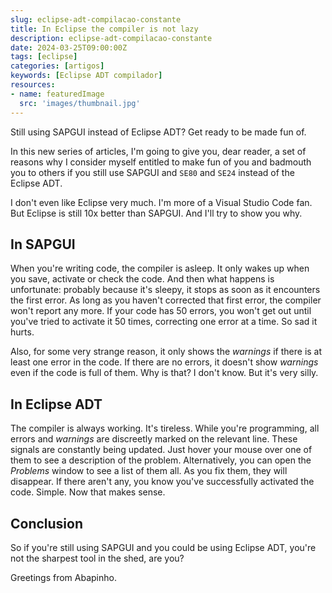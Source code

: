 ```yaml
---
slug: eclipse-adt-compilacao-constante
title: In Eclipse the compiler is not lazy
description: eclipse-adt-compilacao-constante
date: 2024-03-25T09:00:00Z
tags: [eclipse]
categories: [artigos]
keywords: [Eclipse ADT compilador]
resources:
- name: featuredImage
  src: 'images/thumbnail.jpg'
---
```


Still using SAPGUI instead of Eclipse ADT? Get ready to be made fun of.

<!--more-->

In this new series of articles, I'm going to give you, dear reader, a set of reasons why I consider myself entitled to make fun of you and badmouth you to others if you still use SAPGUI and `SE80` and `SE24` instead of the Eclipse ADT.

I don't even like Eclipse very much. I'm more of a Visual Studio Code fan. But Eclipse is still 10x better than SAPGUI. And I'll try to show you why.

## In SAPGUI

When you're writing code, the compiler is asleep. It only wakes up when you save, activate or check the code. And then what happens is unfortunate: probably because it's sleepy, it stops as soon as it encounters the first error. As long as you haven't corrected that first error, the compiler won't report any more. If your code has 50 errors, you won't get out until you've tried to activate it 50 times, correcting one error at a time. So sad it hurts.

Also, for some very strange reason, it only shows the _warnings_ if there is at least one error in the code. If there are no errors, it doesn't show _warnings_ even if the code is full of them. Why is that? I don't know. But it's very silly.

## In Eclipse ADT

The compiler is always working. It's tireless. While you're programming, all errors and _warnings_ are discreetly marked on the relevant line. These signals are constantly being updated. Just hover your mouse over one of them to see a description of the problem. Alternatively, you can open the _Problems_ window to see a list of them all. As you fix them, they will disappear. If there aren't any, you know you've successfully activated the code. Simple. Now that makes sense.

## Conclusion

So if you're still using SAPGUI and you could be using Eclipse ADT, you're not the sharpest tool in the shed, are you?

Greetings from Abapinho.
